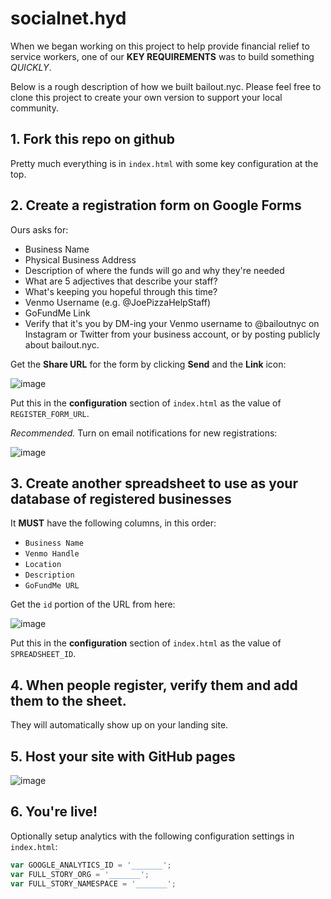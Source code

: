 # socialnet.hyd

When we began working on this project to help provide financial relief to service workers, one of our **KEY REQUIREMENTS** was to build something *QUICKLY*.

Below is a rough description of how we built bailout.nyc. Please feel free to clone this project to create your own version to support your local community.

## 1. Fork this repo on github

Pretty much everything is in `index.html` with some key configuration at the top.

## 2. Create a registration form on Google Forms

Ours asks for:

- Business Name
- Physical Business Address
- Description of where the funds will go and why they're needed
- What are 5 adjectives that describe your staff?
- What's keeping you hopeful through this time?
- Venmo Username (e.g. @JoePizzaHelpStaff)
- GoFundMe Link
- Verify that it's you by DM-ing your Venmo username to @bailoutnyc on Instagram or Twitter from your business account, or by posting publicly about bailout.nyc.

Get the **Share URL** for the form by clicking **Send** and the **Link** icon:

![image](https://user-images.githubusercontent.com/5924/77241138-67023900-6bab-11ea-8322-17c7009f3891.png)

Put this in the **configuration** section of `index.html` as the value of `REGISTER_FORM_URL`.

*Recommended.* Turn on email notifications for new registrations:

![image](https://user-images.githubusercontent.com/5924/77241236-661dd700-6bac-11ea-944f-0e8dd823be17.png)

## 3. Create another spreadsheet to use as your database of registered businesses

It **MUST** have the following columns, in this order:

- `Business Name`
- `Venmo Handle`
- `Location`
- `Description`
- `GoFundMe URL`

Get the `id` portion of the URL from here:

![image](https://user-images.githubusercontent.com/5924/77240847-09202200-6ba8-11ea-9ee0-1ad714bc12a3.png)

Put this in the **configuration** section of `index.html` as the value of `SPREADSHEET_ID`.

## 4. When people register, verify them and add them to the sheet.

They will automatically show up on your landing site.

## 5. Host your site with GitHub pages

![image](https://user-images.githubusercontent.com/5924/77241254-b39a4400-6bac-11ea-9cf0-0873b7d14174.png)

## 6. You're live!

Optionally setup analytics with the following configuration settings in `index.html`:

```javascript
var GOOGLE_ANALYTICS_ID = '_______';
var FULL_STORY_ORG = '_______';
var FULL_STORY_NAMESPACE = '_______';
```
